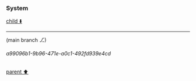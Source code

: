 ### System

[child ⬇️](#a99096b1-9b96-471e-a0c1-492fd939e4cd)

---

(main branch ⎇)
###### a99096b1-9b96-471e-a0c1-492fd939e4cd
[parent ⬆️](#4d3d4559-f3f7-42d4-b253-6ff585693fb3)
